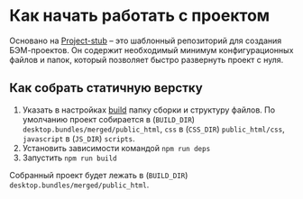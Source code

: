 # Как начать работать с проектом

Основано на [Project-stub](https://github.com/bem/project-stub) – это шаблонный репозиторий для создания БЭМ-проектов. 
Он содержит необходимый минимум конфигурационных файлов и папок, который позволяет быстро развернуть проект с нуля.

## Как собрать статичную верстку
1. Указать в настройках [build](build.sh) папку сборки и структуру файлов. 
По умолчанию проект собирается в 
(`BUILD_DIR`) `desktop.bundles/merged/public_html`, 
`css` в (`CSS_DIR`) `public_html/css`, 
`javascript` в (`JS_DIR`) `scripts`.
2. Установить зависимости командой `npm run deps`
3. Запустить `npm run build`

Собранный проект будет лежать в (`BUILD_DIR`) `desktop.bundles/merged/public_html`.
